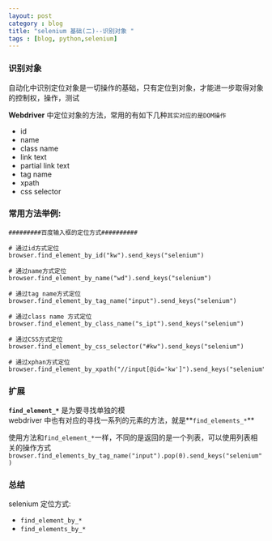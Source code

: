 ```yaml
---
layout: post
category : blog
title: "selenium 基础(二)--识别对象 "
tags : [blog, python,selenium]
---
```



### 识别对象
自动化中识别定位对象是一切操作的基础，只有定位到对象，才能进一步取得对象的控制权，操作，测试

**Webdriver** 中定位对象的方法，常用的有如下几种`其实对应的是DOM操作`  

* id
* name
* class name
* link text
* partial link text
* tag name
* xpath
* css selector  


### 常用方法举例:

    #########百度输入框的定位方式##########

    # 通过id方式定位
    browser.find_element_by_id("kw").send_keys("selenium")

    # 通过name方式定位
    browser.find_element_by_name("wd").send_keys("selenium")

    # 通过tag name方式定位
    browser.find_element_by_tag_name("input").send_keys("selenium")

    # 通过class name 方式定位
    browser.find_element_by_class_name("s_ipt").send_keys("selenium")

    # 通过CSS方式定位
    browser.find_element_by_css_selector("#kw").send_keys("selenium")

    # 通过xphan方式定位
    browser.find_element_by_xpath("//input[@id='kw']").send_keys("selenium")
 
 
### 扩展
 
**`find_element_*`**  是为要寻找单独的模   
webdriver 中也有对应的寻找一系列的元素的方法，就是**`find_elements_*`**

使用方法和`find_element_*`一样，不同的是返回的是一个列表，可以使用列表相关的操作方式  
`browser.find_elements_by_tag_name("input").pop(0).send_keys("selenium")`

### 总结
selenium 定位方式:

+ `find_element_by_*` 
+ `find_elements_by_*`

 
